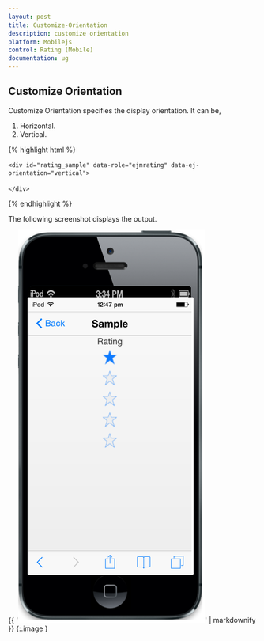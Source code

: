 ```yaml
---
layout: post
title: Customize-Orientation
description: customize orientation
platform: Mobilejs
control: Rating (Mobile)
documentation: ug
---
```


## Customize Orientation

Customize Orientation specifies the display orientation. It can be,

1. Horizontal.
2. Vertical. 



{% highlight html %}



    <div id="rating_sample" data-role="ejmrating" data-ej-orientation="vertical">

    </div>



{% endhighlight %}

The following screenshot displays the output.                        

{{ '![](Customize-Orientation_images/Customize-Orientation_img1.png)' | markdownify }}
{:.image }


